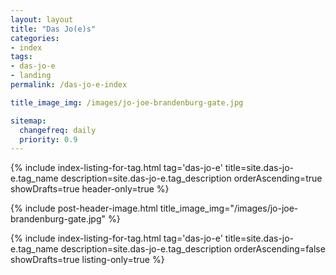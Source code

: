 ```yaml
---
layout: layout
title: "Das Jo(e)s"
categories:
- index
tags:
- das-jo-e
- landing
permalink: /das-jo-e-index

title_image_img: /images/jo-joe-brandenburg-gate.jpg

sitemap:
  changefreq: daily
  priority: 0.9
---
```


{% include index-listing-for-tag.html tag='das-jo-e' title=site.das-jo-e.tag_name description=site.das-jo-e.tag_description orderAscending=true showDrafts=true header-only=true %}

{% include post-header-image.html title_image_img="/images/jo-joe-brandenburg-gate.jpg" %}

{% include index-listing-for-tag.html tag='das-jo-e' title=site.das-jo-e.tag_name description=site.das-jo-e.tag_description orderAscending=false showDrafts=true listing-only=true %}
